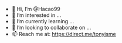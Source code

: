- 👋 Hi, I’m @Hacao99
- 👀 I’m interested in ...
- 🌱 I’m currently learning ...
- 💞️ I’m looking to collaborate on ...
- 📫 Reach me at: https://direct.me/tonyisme

<!---
Hacao99/Hacao99 is a ✨ special ✨ repository because its `README.md` (this file) appears on your GitHub profile.
You can click the Preview link to take a look at your changes.
--->
